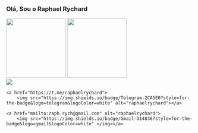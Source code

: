 ### Olá, Sou o Raphael Rychard

<div>
    <img height=160em src="https://github-readme-stats.vercel.app/api?username=raphaelrychard&show_icons=true&theme=tokyonight">
    <img height=160em  src="https://github-readme-stats.vercel.app/api/top-langs/?username=raphaelrychard&layout=compact&theme=tokyonight">
</div>

<div>
    <a href="https://www.linkedin.com/in/raphaelrychard/">
        <img src="https://img.shields.io/badge/LinkedIn-0077B5?style=for-the-badge&logo=linkedin&logoColor=white"></a>
    
    <a href="https://t.me/raphaelrychard">
        <img src="https://img.shields.io/badge/Telegram-2CA5E0?style=for-the-badge&logo=telegram&logoColor=white" alt="raphaelrychard"></a>
    
    <a href="mailto:raph.rych@gmail.com" alt="raphaelrychard">
        <img src="https://img.shields.io/badge/Gmail-D14836?style=for-the-badge&logo=gmail&logoColor=white" </img></a>
    
</div>
